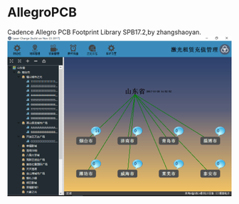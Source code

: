 # AllegroPCB
Cadence Allegro PCB Footprint Library
SPB17.2,by zhangshaoyan.
![ui1.png](https://github.com/ShellAlbert/LaserCharge/blob/master/Snapshots/ui1.png)